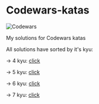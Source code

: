 # Codewars-katas 

![Codewars](https://www.codewars.com/users/Zerumi/badges/large)

My solutions for Codewars katas

All solutions have sorted by it's kyu:

-> 4 kyu: [click](src/_4_kyu)

-> 5 kyu: [click](src/_5_kyu)

-> 6 kyu: [click](src/_6_kyu)

-> 7 kyu: [click](src/_7_kyu)
